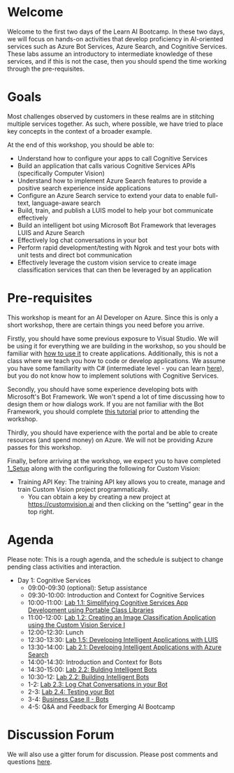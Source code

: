 # Welcome 

Welcome to the first two days of the Learn AI Bootcamp. In these two days, we will focus on hands-on activities that develop proficiency in AI-oriented services such as Azure Bot Services, Azure Search, and Cognitive Services. These labs assume an introductory to intermediate knowledge of these services, and if this is not the case, then you should spend the time working through the pre-requisites.

# Goals

Most challenges observed by customers in these realms are in stitching multiple services together. As such, where possible, we have tried to place key concepts in the context of a broader example. 

At the end of this workshop, you should be able to:

- Understand how to configure your apps to call Cognitive Services
- Build an application that calls various Cognitive Services APIs (specifically Computer Vision)
- Understand how to implement Azure Search features to provide a positive search experience inside applications
- Configure an Azure Search service to extend your data to enable full-text, language-aware search
- Build, train, and publish a LUIS model to help your bot communicate effectively
- Build an intelligent bot using Microsoft Bot Framework that leverages LUIS and Azure Search
- Effectively log chat conversations in your bot
- Perform rapid development/testing with Ngrok and test your bots with unit tests and direct bot communication
- Effectively leverage the custom vision service to create image classification services that can then be leveraged by an application

# Pre-requisites

This workshop is meant for an AI Developer on Azure. Since this is only a short workshop, there are certain things you need before you arrive.

Firstly, you should have some previous exposure to Visual Studio. We will be using it for everything we are building in the workshop, so you should be familiar with [how to use it](https://docs.microsoft.com/en-us/visualstudio/ide/visual-studio-ide) to create applications. Additionally, this is not a class where we teach you how to code or develop applications. We assume you have some familiarity with C# (intermediate level - you can learn [here](https://mva.microsoft.com/en-us/training-courses/c-fundamentals-for-absolute-beginners-16169?l=Lvld4EQIC_2706218949)), but you do not know how to implement solutions with Cognitive Services. 

Secondly, you should have some experience developing bots with Microsoft's Bot Framework. We won't spend a lot of time discussing how to design them or how dialogs work. If you are not familiar with the Bot Framework, you should complete [this tutorial](https://docs.microsoft.com/en-us/azure/bot-service/dotnet/bot-builder-dotnet-sdk-quickstart?view=azure-bot-service-4.0) prior to attending the workshop.

Thirdly, you should have experience with the portal and be able to create resources (and spend money) on Azure. We will not be providing Azure passes for this workshop.

Finally, before arriving at the workshop, we expect you to have completed [1_Setup](./lab01.1-computer_vision/1_Setup.md) along with the configuring the following for Custom Vision:
  * Training API Key: The training API key allows you to create, manage and train Custom Vision project programmatically.
    * You can obtain a key by creating a new project at https://customvision.ai and then clicking on the “setting” gear in the top right. 
 


# Agenda

Please note: This is a rough agenda, and the schedule is subject to change pending class activities and interaction.

- Day 1: Cognitive Services
  - 09:00-09:30 (optional): Setup assistance
  - 09:30-10:00: Introduction and Context for Cognitive Services
  - 10:00-11:00: [Lab 1.1: Simplifying Cognitive Services App Development using Portable Class Libraries][lab-cogsrvc-301]
  - 11:00-12:00: [Lab 1.2: Creating an Image Classification Application using the Custom Vision Service I][lab-cogsrvc-321]
  - 12:00-12:30: Lunch 
  - 12:30-13:30: [Lab 1.5: Developing Intelligent Applications with LUIS][lab-cogsrvc-341]
  - 13:30-14:00: [Lab 2.1: Developing Intelligent Applications with Azure Search][lab-azsearch-301]
  - 14:00-14:30: Introduction and Context for Bots
  - 14:30-15:00: [Lab 2.2: Bulding Intelligent Bots][lab-intelbot-301]
  - 10:30-12: [Lab 2.2: Building Intelligent Bots][lab-intelbot-301]
  - 1-2:  [Lab 2.3: Log Chat Conversations in your Bot][lab-intelbot-311]
  - 2-3: [Lab 2.4: Testing your Bot][lab-intelbot-321]
  - 3-4: [Business Case II - Bots](./lab02.5-bootcamp_case_2/Case_Part2.md)
  - 4-5: Q&A and Feedback for Emerging AI Bootcamp


# Discussion Forum

We will also use a gitter forum for discussion. Please post comments and questions [here][gitter].

[lab-cogsrvc-301]: https://dmaterowski.github.io/LearnAI-Bootcamp/lab01.1-computer_vision/0_README
[lab-cogsrvc-321]: https://dmaterowski.github.io/LearnAI-Bootcamp/lab01.2_customvision01/0_README
[lab-cogsrvc-322]: https://aka.ms/LearnAI-EmergingAIDevBootcamp-cogsrvc-322
[lab-cogsrvc-323]: https://aka.ms/LearnAI-EmergingAIDevBootcamp-cogsrvc-323
[lab-cogsrvc-341]: https://dmaterowski.github.io/LearnAI-Bootcamp/lab01.5-luis/0_README
[lab-azsearch-301]: https://dmaterowski.github.io/LearnAI-Bootcamp/lab02.1-azure_search/0_README
[lab-intelbot-301]: https://dmaterowski.github.io/LearnAI-Bootcamp/lab02.2-building_bots/0_README
[lab-intelbot-311]: https://azure.github.io/LearnAI-Bootcamp/lab02.3-logging_chat_conversations/0_README
[lab-intelbot-321]:https://azure.github.io/LearnAI-Bootcamp/lab02.4-testing_bots/0_README
[gitter]: https://gitter.im/LearnAI-Bootcamps


